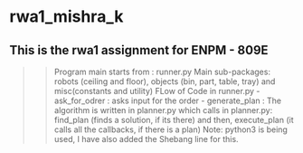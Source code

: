 # rwa1_mishra_k
This is the rwa1 assignment for ENPM - 809E
------------------------------------------------
>> Program main starts from : runner.py
>> Main sub-packages: robots (ceiling and floor), objects (bin, part, table, tray) and misc(constants and utility)
>> FLow of Code in runner.py
    - ask_for_odrer : asks input for the order
    - generate_plan : The algorithm is written in planner.py which calls in planner.py:
        find_plan (finds a solution, if its there) and then, 
        execute_plan (it calls all the callbacks, if there is a plan)
>> Note: python3 is being used, I have also added the Shebang line for this.